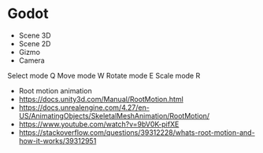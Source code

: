 # Godot

- Scene 3D
- Scene 2D
- Gizmo
- Camera

Select mode Q
Move mode W
Rotate mode E
Scale mode R


- Root motion animation
- https://docs.unity3d.com/Manual/RootMotion.html
- https://docs.unrealengine.com/4.27/en-US/AnimatingObjects/SkeletalMeshAnimation/RootMotion/
- https://www.youtube.com/watch?v=9bV0K-pifXE
- https://stackoverflow.com/questions/39312228/whats-root-motion-and-how-it-works/39312951
